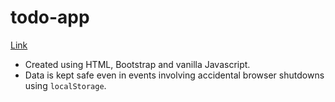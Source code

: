 # todo-app

[Link](https://aditya-76.github.io/todo-app/)

- Created using HTML, Bootstrap and vanilla Javascript.
- Data is kept safe even in events involving accidental browser shutdowns using `localStorage`.

